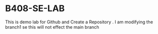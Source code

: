 # B408-SE-LAB
This is demo lab for Github and  Create a Repository . I  am modifying the branch1 se this will not effect the main branch
